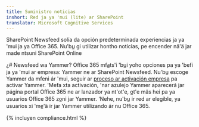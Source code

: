 ```yaml
---
title: Suministro noticias
inshort: Red ja ya 'mui (lite) ar SharePoint
translator: Microsoft Cognitive Services
---
```



SharePoint Newsfeed solía da opción predeterminada experiencias ja ya 'mui ja ya Office 365. Nu'bu̲ gi utilizar hontho noticias, pe encender nä'ä jar made ntsuni SharePoint Online

¿# Newsfeed wa Yammer?
Office 365 mfa̲ts'i 'bu̲i yoho opciones pa ya 'befi ja ya 'mui ar empresa: Yammer ne ar SharePoint Newsfeed. Nu'bu̲ escoge Yammer da mfeni ár 'mui, seguir ar [proceso ar activación empresa](https://support.office.com/en-us/article/Enterprise-Activation-process-4f924c74-87d2-49d0-a4f6-cba3ce2b0e7c) pa activar Yammer. 'Mefa xta activación, 'nar azulejo Yammer aparecerá jar página portal Office 365 ne ar lanzador ya nt'ot'e, o̲t'e mäs hei pa ya usuarios Office 365 zo̲ni jar Yammer. 'Nehe, nu'bu̲ ir red ar elegible, ya usuarios xi 'me̲'ä ir jar Yammer utilizando ár nu Office 365.

{% incluyen compliance.html %}

